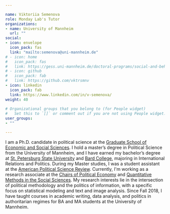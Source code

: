 ```yaml
---

name: Viktoriia Semenova
role: Monday Lab's Tutor
organizations:
- name: University of Mannheim 
  url: ""
social:
- icon: envelope
  icon_pack: fas
  link: "mailto:semenova@uni-mannheim.de"
# - icon: home
#   icon_pack: fas
#   link: https://gess.uni-mannheim.de/doctoral-programs/social-and-behavioral-sciences-cdss/students/people/show/viktoriia-semenova.html
# - icon: github
#   icon_pack: fab
#   link: https://github.com/vktrsmnv
- icon: linkedin
  icon_pack: fab
  link: https://www.linkedin.com/in/v-semenova/
weight: 40
  
# Organizational groups that you belong to (for People widget)
#   Set this to `[]` or comment out if you are not using People widget.  
user_groups:
- ""

---
```


I am a Ph.D. candidate in political science at the [Graduate School of Economic and Social Sciences](https://gess.uni-mannheim.de/). I hold a master’s degree in Political Science from the University of Mannheim, and I have earned my bachelor’s degree at [St. Petersburg State University](https://english.spbu.ru/) and [Bard College](https://www.bard.edu/), majoring in International Relations and Politics. During my Master studies, I was a student assistant at the [American Political Science Review](https://www.cambridge.org/core/journals/american-political-science-review). Currently, I'm working as a research associate at the [Chairs of Political Economy](https://www.sowi.uni-mannheim.de/braeuninger/) and [Quantitative Methods in the Social Sciences](https://www.sowi.uni-mannheim.de/gschwend/). My research interests lie in the intersection of political methodology and the politics of information, with a specific focus on statistical modeling and text and image analysis. Since Fall 2018, I have taught courses in academic writing, data analysis, and politics in authoritarian regimes for BA and MA students at the University of Mannheim. 
